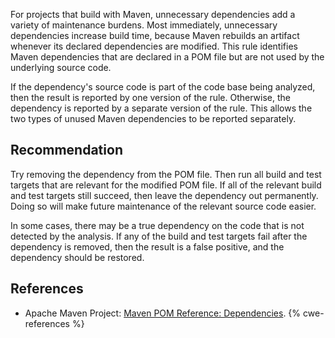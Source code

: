 For projects that build with Maven, unnecessary dependencies add a variety of maintenance burdens. Most immediately, unnecessary dependencies increase build time, because Maven rebuilds an artifact whenever its declared dependencies are modified. This rule identifies Maven dependencies that are declared in a POM file but are not used by the underlying source code.

If the dependency's source code is part of the code base being analyzed, then the result is reported by one version of the rule. Otherwise, the dependency is reported by a separate version of the rule. This allows the two types of unused Maven dependencies to be reported separately.


## Recommendation
Try removing the dependency from the POM file. Then run all build and test targets that are relevant for the modified POM file. If all of the relevant build and test targets still succeed, then leave the dependency out permanently. Doing so will make future maintenance of the relevant source code easier.

In some cases, there may be a true dependency on the code that is not detected by the analysis. If any of the build and test targets fail after the dependency is removed, then the result is a false positive, and the dependency should be restored.


## References
* Apache Maven Project: [Maven POM Reference: Dependencies](http://maven.apache.org/pom.html#Dependencies).
{% cwe-references %}
